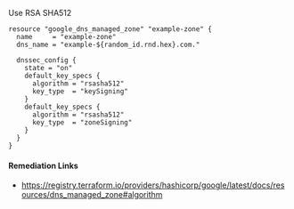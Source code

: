 
Use RSA SHA512

```hcl
resource "google_dns_managed_zone" "example-zone" {
  name     = "example-zone"
  dns_name = "example-${random_id.rnd.hex}.com."

  dnssec_config {
    state = "on"
    default_key_specs {
      algorithm = "rsasha512"
      key_type  = "keySigning"
    }
    default_key_specs {
      algorithm = "rsasha512"
      key_type  = "zoneSigning"
    }
  }
}
```

#### Remediation Links
 - https://registry.terraform.io/providers/hashicorp/google/latest/docs/resources/dns_managed_zone#algorithm

